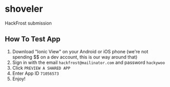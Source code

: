 # shoveler
HackFrost submission

## How To Test App  
1. Download "Ionic View" on your Android or iOS phone (we're not spending $$ on a dev account, this is our way around that)
2. Sign in with the email `hackfrost@mailinator.com` and password `hackywoo` 
3. Click `PREVIEW A SHARED APP`
4. Enter App ID `71056573`
5. Enjoy!
